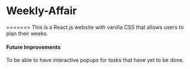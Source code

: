 # Weekly-Affair
=======
This is a React.js website with vanilla CSS that allows users to plan their weeks.

#### Future Improvements
To be able to have interactive popups for tasks that have yet to be done.
